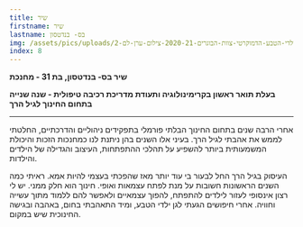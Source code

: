 ```yaml
---
title: שיר
firstname: שיר
lastname: בס- בנדטסון
img: /assets/pics/uploads/גן-ילדי-הטבע-הדמוקרטי-צוות-הבוגרים-2020-21-צילום-ערן-לם-2.jpg
index: 8
---
```

**שיר בס- בנדטסון, בת 31 - מחנכת**

**בעלת תואר ראשון בקרימינולוגיה ותעודת מדריכת רכיבה טיפולית - שנה שנייה בתחום החינוך לגיל הרך**

- - -

אחרי הרבה שנים בתחום החינוך הבלתי פורמלי בתפקידים ניהוליים והדרכתיים, החלטתי לממש את אהבתי לגיל הרך. בעיני אלו השנים בהן ניתנת לנו כמחנכות הזכות והיכולת המשמעותית ביותר להשפיע על תהלכי ההתפתחות, העיצוב והגדילה של הילדים והילדות.

העיסוק בגיל הרך החל לבעור בי עוד יותר מאז שהפכתי בעצמי להיות אמא. ראיתי כמה השנים הראשונות חשובות על מנת לפתח עצמאות ואופי. חינוך הוא חלק ממני. יש לי רצון אינסופי לעזור לילדים להתפתח, להפוך עצמאיים ולאפשר להם ללמוד מתוך עשייה וחוויה. אחרי חיפושים הגעתי לגן ילדי הטבע, ומיד התאהבתי בחום, באהבה ובגישה החינוכית שיש במקום.